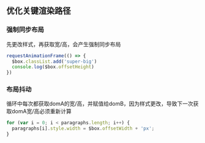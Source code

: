 ## 优化关键渲染路径

### 强制同步布局
先更改样式，再获取宽/高，会产生强制同步布局
```js
requestAnimationFrame(() => {
  $box.classList.add('super-big')
  console.log($box.offsetHeight)
})
```

### 布局抖动
循环中每次都获取domA的宽/高，并赋值给domB，因为样式更改，导致下一次获取domA宽/高必须重新计算
```js
for (var i = 0; i < paragraphs.length; i++) {
  paragraphs[i].style.width = $box.offsetWidth + 'px';
}
```